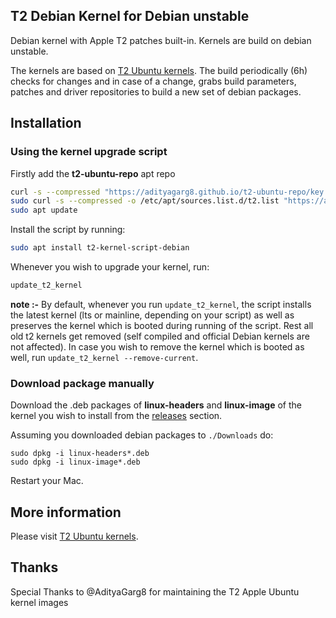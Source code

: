 ## T2 Debian Kernel for Debian unstable

Debian kernel with Apple T2 patches built-in. Kernels are build on
debian unstable.

The kernels are based on [T2 Ubuntu
kernels](https://github.com/t2linux/T2-Ubuntu-Kernel).
The build periodically (6h) checks for changes and in case of a change,
grabs build parameters, patches and driver repositories to build a new
set of debian packages.

## Installation

### Using the kernel upgrade script

Firstly add the **t2-ubuntu-repo** apt repo

```bash
curl -s --compressed "https://adityagarg8.github.io/t2-ubuntu-repo/key.gpg" | gpg --dearmor | sudo tee /etc/apt/trusted.gpg.d/t2-ubuntu-repo.gpg >/dev/null
sudo curl -s --compressed -o /etc/apt/sources.list.d/t2.list "https://adityagarg8.github.io/t2-ubuntu-repo/t2.list"
sudo apt update
```

Install the script by running:

```bash
sudo apt install t2-kernel-script-debian
```

Whenever you wish to upgrade your kernel, run:

```bash
update_t2_kernel
```

**note :-** By default, whenever you run `update_t2_kernel`, the script installs the latest kernel (lts or mainline, depending on your script) as well as preserves the kernel which is booted during running of the script. Rest all old t2 kernels get removed (self compiled and official Debian kernels are not affected). In case you wish to remove the kernel which is booted as well, run `update_t2_kernel --remove-current`.

### Download package manually

Download the .deb packages of **linux-headers** and **linux-image** of
the kernel you wish to install from the
[releases](https://github.com/andersfugmann/T2-Debian-Kernel/releases)
section.

Assuming you downloaded debian packages to `./Downloads` do:
```
sudo dpkg -i linux-headers*.deb
sudo dpkg -i linux-image*.deb
```

Restart your Mac.

## More information
Please visit [T2 Ubuntu kernels](https://github.com/t2linux/T2-Ubuntu-Kernel).

## Thanks
Special Thanks to @AdityaGarg8 for maintaining the T2 Apple Ubuntu
kernel images
